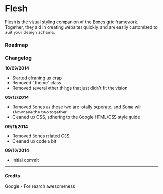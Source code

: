 # Flesh
Flesh is the visual styling companion of the Bones grid framework. Together,
they aid in creating websites quickly, and are easily customized to suit your
design scheme.


### Roadmap


### Changelog
**10/09/2014**
* Started cleaning up crap
* Removed ".theme" class
* Removed several other things that just didn't fit the vision

**09/12/2014**
* Removed Bones as these two are totally seperate, and Soma will showcase the two together
* Cleaned up CSS, adhering to the Google HTML/CSS style guide

**09/11/2014**
* Removed Bones related CSS
* Cleaned up code a bit

**09/10/2014**
* Initial commit

---

#### Credits
Google \- For search awesomeness
